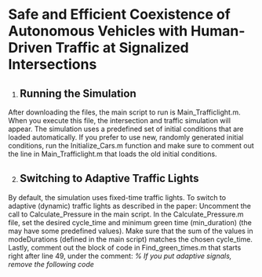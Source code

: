 # Safe and Efficient Coexistence of Autonomous Vehicles with Human-Driven Traffic at Signalized Intersections

1. ## Running the Simulation
After downloading the files, the main script to run is Main_Trafficlight.m. When you execute this file, the intersection and traffic simulation will appear.
The simulation uses a predefined set of initial conditions that are loaded automatically. If you prefer to use new, randomly generated initial conditions, run the Initialize_Cars.m function and make sure to comment out the line in Main_Trafficlight.m that loads the old initial conditions.

2. ## Switching to Adaptive Traffic Lights
By default, the simulation uses fixed-time traffic lights.
To switch to adaptive (dynamic) traffic lights as described in the paper:
Uncomment the call to Calculate_Pressure in the main script.
In the Calculate_Pressure.m file, set the desired cycle_time and minimum green time (min_duration) (the may have some predefined values).
Make sure that the sum of the values in modeDurations (defined in the main script) matches the chosen cycle_time.
Lastly, comment out the block of code in Find_green_times.m that starts right after line 49, under the comment:
_% If you put adaptive signals, remove the following code_
